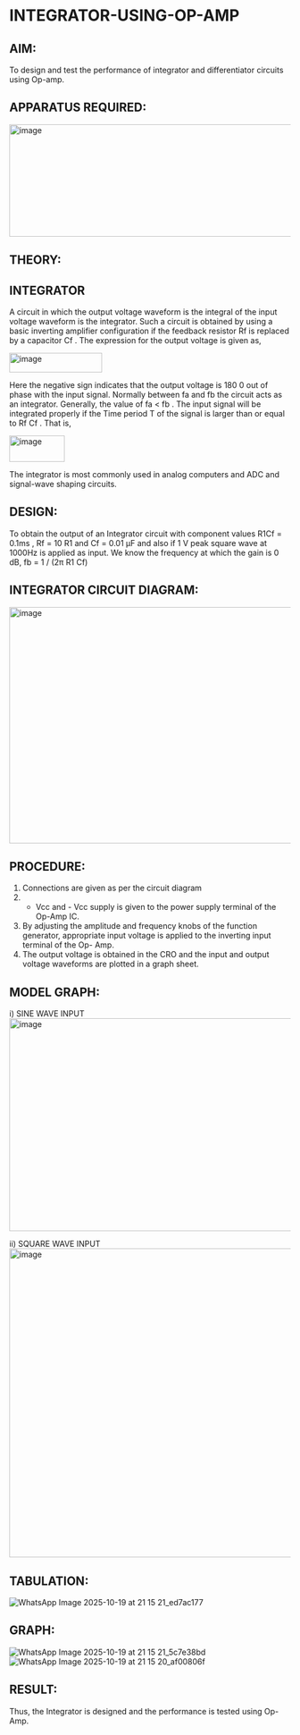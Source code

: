 # INTEGRATOR-USING-OP-AMP

## AIM:
To design and test the performance of integrator and differentiator circuits using Op-amp.

## APPARATUS REQUIRED:
<img width="700" height="201" alt="image" src="https://github.com/user-attachments/assets/7cbeb741-349e-43f5-a78f-312dd3f338b4" />

## THEORY:
## INTEGRATOR
A circuit in which the output voltage waveform is the integral of the input voltage waveform is the integrator. Such a circuit is obtained by using a basic inverting amplifier configuration if the feedback resistor Rf is  replaced by a capacitor Cf .  The expression for the output voltage is given as,

<img width="166" height="35" alt="image" src="https://github.com/user-attachments/assets/340f2d59-4180-462c-882e-e3a211fdd4d9" />

Here the negative sign indicates that the output voltage is 180 0 out of phase with the input signal. Normally between fa and fb the circuit acts as an integrator. Generally, the value of fa < fb . The input signal will be integrated properly if the Time period T of the signal is larger than or equal to Rf Cf . That is,

<img width="99" height="47" alt="image" src="https://github.com/user-attachments/assets/5924cac3-b14a-4af2-9e4c-1290887907e6" />

The integrator is most commonly used in analog computers and ADC and signal-wave shaping circuits.

## DESIGN:
To obtain the output of an Integrator circuit with component values R1Cf = 0.1ms , Rf = 10 R1 and Cf = 0.01 µF and also if 1 V peak square wave at 1000Hz is applied as input.
We know the frequency at which the gain is 0 dB, fb = 1 / (2π R1 Cf) 
	

## INTEGRATOR CIRCUIT DIAGRAM:  
<img width="698" height="423" alt="image" src="https://github.com/user-attachments/assets/4d02dde2-a299-4481-9c63-abee62084cce" />

## PROCEDURE:
1. Connections are given as per the circuit diagram
2. + Vcc and - Vcc supply is given to the power supply terminal of the Op-Amp IC.
3. By adjusting the amplitude and frequency knobs of the function generator, appropriate input voltage is applied to the inverting input terminal of the Op- Amp.
4. The output voltage is obtained in the CRO and the input and output voltage waveforms are plotted in a graph sheet.

## MODEL GRAPH:
i)	SINE WAVE INPUT
<img width="556" height="381" alt="image" src="https://github.com/user-attachments/assets/adeaae37-ac10-46c0-92b3-0397faca7165" />

ii)  SQUARE WAVE INPUT
<img width="847" height="553" alt="image" src="https://github.com/user-attachments/assets/ab1e5f5e-e1a5-47bf-affe-cc241b646aa5" />


## TABULATION:
![WhatsApp Image 2025-10-19 at 21 15 21_ed7ac177](https://github.com/user-attachments/assets/b1186bd4-94dc-4372-90db-f3461d2792e2)


## GRAPH:
![WhatsApp Image 2025-10-19 at 21 15 21_5c7e38bd](https://github.com/user-attachments/assets/292e8e19-97c5-42e9-84d5-04f3f6f54c05)
![WhatsApp Image 2025-10-19 at 21 15 20_af00806f](https://github.com/user-attachments/assets/990260f1-b77f-4bfc-8c40-da6000b2c590)


## RESULT:
Thus, the Integrator is designed and the performance is tested using Op-Amp.
